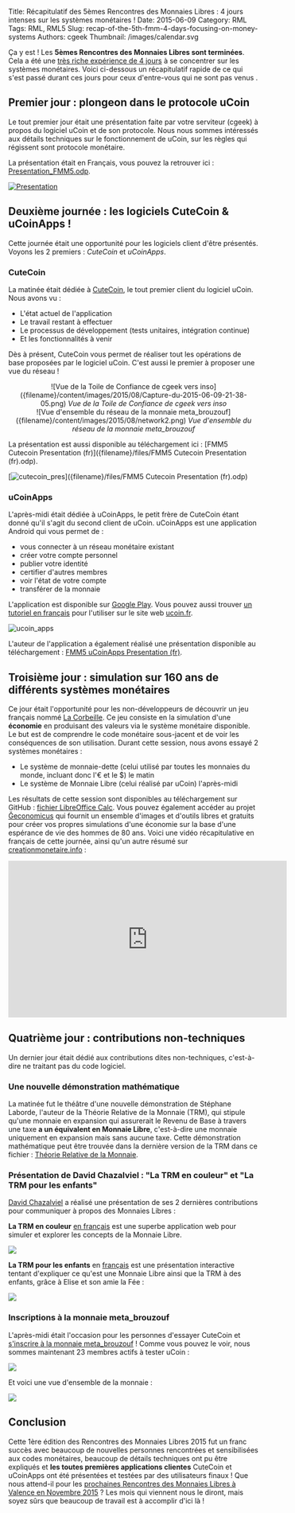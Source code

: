 Title: Récapitulatif des 5èmes Rencontres des Monnaies Libres : 4 jours intenses sur les systèmes monétaires !
Date: 2015-06-09
Category: RML
Tags: RML, RML5
Slug: recap-of-the-5th-fmm-4-days-focusing-on-money-systems
Authors: cgeek
Thumbnail: /images/calendar.svg

Ça y est ! Les **5èmes Rencontres des Monnaies Libres sont terminées**. Cela a été une [très riche expérience de 4 jours](../ucoin-at-the-5th-freedom-money-meeting) à se concentrer sur les systèmes monétaires. Voici ci-dessous un récapitulatif rapide de ce qui s'est passé durant ces jours pour ceux d'entre-vous qui ne sont pas venus .

## Premier jour : plongeon dans le protocole uCoin

Le tout premier jour était une présentation faite par votre serviteur (cgeek) à propos du logiciel uCoin et de son protocole. Nous nous sommes intéressés aux détails techniques sur le fonctionnement de uCoin, sur les règles qui régissent sont protocole monétaire.

La présentation était en Français, vous pouvez la retrouver ici : [Presentation_FMM5.odp]({filename}/files/Presentation_FMM5.odp).

[![Presentation]({filename}/content/images/2015/08/fmm5_presentation.png)]({filename}/files/FMM5_Presentation_en.odp)

## Deuxième journée : les logiciels CuteCoin & uCoinApps !

Cette journée était une opportunité pour les logiciels client d'être présentés. Voyons les 2 premiers : *CuteCoin* et *uCoinApps*.
### CuteCoin

La matinée était dédiée à [CuteCoin](https://github.com/duniter/sakia), le tout premier client du logiciel uCoin. Nous avons vu :

*   L'état actuel de l'application
*   Le travail restant à effectuer
*   Le processus de développement (tests unitaires, intégration continue)
*   Et les fonctionnalités à venir

Dès à présent, CuteCoin vous permet de réaliser tout les opérations de base proposées par le logiciel uCoin. C'est aussi le premier à proposer une vue du réseau !

<center> ![Vue de la Toile de Confiance de cgeek vers inso]({filename}/content/images/2015/08/Capture-du-2015-06-09-21-38-05.png)  <i>Vue de la Toile de Confiance de cgeek vers inso</i> </center> <center> ![Vue d'ensemble du réseau de la monnaie meta_brouzouf]({filename}/content/images/2015/08/network2.png)  <i>Vue d'ensemble du réseau de la monnaie meta_brouzouf</i> </center>

La présentation est aussi disponible au téléchargement ici : [FMM5 Cutecoin Presentation (fr)]({filename}/files/FMM5 Cutecoin Presentation \(fr\).odp).

[![cutecoin_pres]({filename}/content/images/2015/08/cutecoin_pres.png)]({filename}/files/FMM5 Cutecoin Presentation \(fr\).odp)

### uCoinApps

L'après-midi était dédiée à uCoinApps, le petit frère de CuteCoin étant donné qu'il s'agit du second client de uCoin. uCoinApps est une application Android qui vous permet de :

*   vous connecter à un réseau monétaire existant
*   créer votre compte personnel
*   publier votre identité
*   certifier d'autres membres
*   voir l'état de votre compte
*   transférer de la monnaie

L'application est disponible sur [Google Play](https://play.google.com/store/apps/details?id=io.ucoin.ucoin). Vous pouvez aussi trouver [un tutoriel en français](http://www.ucoin.fr/utiliser/ucoinapps-android/) pour l'utiliser sur le site web [ucoin.fr](http://ucoin.fr).

![ucoin_apps]({filename}/content/images/2015/08/account_ucoinapps.png)

L'auteur de l'application a également réalisé une présentation disponible au téléchargement : [FMM5 uCoinApps Presentation (fr)]({filename}/files/FMM5-uCoinApps-Presentation-fr.odp).
## Troisième jour : simulation sur 160 ans de différents systèmes monétaires

Ce jour était l'opportunité pour les non-développeurs de découvrir un jeu français nommé [La Corbeille](http://www.valeureux.org/blog/les-jeux/jeu-la-corbeille/). Ce jeu consiste en la simulation d'une **économie** en produisant des valeurs via le système monétaire disponible. Le but est de comprendre le code monétaire sous-jacent et de voir les conséquences de son utilisation. Durant cette session, nous avons essayé 2 systèmes monétaires :

*   Le système de monnaie-dette (celui utilisé par toutes les monnaies du     monde, incluant donc l'€ et le $) le matin
*   Le système de Monnaie Libre (celui réalisé par uCoin) l'après-midi

Les résultats de cette session sont disponibles au téléchargement sur GitHub : [fichier LibreOffice Calc](https://github.com/galuel/Geconomicus/raw/master/Exemple_de_suivi_tableur.ods).
Vous pouvez également accéder au projet [Ğeconomicus](https://github.com/galuel/Geconomicus) qui fournit un ensemble d'images et d'outils libres et gratuits pour créer vos propres simulations d'une économie sur la base d'une espérance de vie des hommes de 80 ans. Voici une vidéo récapitulative en français de cette journée, ainsi qu'un autre résumé sur [creationmonetaire.info](http://www.creationmonetaire.info/2015/06/video-geconomicus-la-corbeille-aux-5emes-rencontres-des-monnaies-libres.html) :

<iframe width="560" height="315" src="https://www.youtube.com/embed/LdHFPcyjKQA?list=PL0UDqLtXevvHY5rAyFtql5931VqYyRaoK" frameborder="0" allowfullscreen></iframe>

## Quatrième jour : contributions non-techniques

Un dernier jour était dédié aux contributions dites non-techniques, c'est-à-dire ne traitant pas du code logiciel.
### Une nouvelle démonstration mathématique

La matinée fut le théâtre d'une nouvelle démonstration de Stéphane Laborde, l'auteur de la Théorie Relative de la Monnaie (TRM), qui stipule qu'une monnaie en expansion qui assurerait le Revenu de Base à travers une taxe **a un équivalent en Monnaie Libre**, c'est-à-dire une monnaie uniquement en expansion mais sans aucune taxe. Cette démonstration mathématique peut être trouvée dans la dernière version de la TRM dans ce fichier : [Théorie Relative de la Monnaie](http://trm.creationmonetaire.info/TheorieRelativedelaMonnaie.pdf).
### Présentation de David Chazalviel : "La TRM en couleur" et "La TRM pour les enfants"

[David Chazalviel](http://cuckooland.free.fr/index.html) a réalisé une présentation de ses 2 dernières contributions pour communiquer à propos des Monnaies Libres :

**La TRM en couleur** [en français](http://cuckooland.free.fr/LaTrmEnCouleur.html) est une superbe application web pour simuler et explorer les concepts de la Monnaie Libre.

![]({filename}/content/images/2015/08/rtm_in_color-1024x664.png)

**La TRM pour les enfants** en [français](http://cuckooland.free.fr/LaTrmPourLesEnfants.html) est une présentation interactive tentant d'expliquer ce qu'est une Monnaie Libre ainsi que la TRM à des enfants, grâce à Elise et son amie la Fée :

![]({filename}/content/images/2015/08/rtm_for_the_kids.png)

### Inscriptions à la monnaie meta_brouzouf

L'après-midi était l'occasion pour les personnes d'essayer CuteCoin et [s'inscrire à la monnaie meta_brouzouf](http://forum.duniter.org/t/subscribing-to-meta-brouzouf-testing-currency) ! Comme vous pouvez le voir, nous sommes maintenant 23 membres actifs à tester uCoin :

![]({filename}/content/images/2015/08/wot_fmm5.png)

Et voici une vue d'ensemble de la monnaie :

![]({filename}/content/images/2015/08/metab_fmm5.png)

## Conclusion

Cette 1ère édition des Rencontres des Monnaies Libres 2015 fut un franc succès avec beaucoup de nouvelles personnes rencontrées et sensibilisées aux codes monétaires, beaucoup de détails techniques ont pu être expliqués et **les toutes premières applications clientes** CuteCoin et uCoinApps ont été présentées et testées par des utilisateurs finaux ! Que nous attend-il pour les [prochaines Rencontres des Monnaies Libres à Valence en Novembre 2015](https://www.google.fr/maps/place/Valence/@44.8679005,4.9135516,11z/data=!4m2!3m1!1s0x47f55799c63221c7:0x408ab2ae4bfb580) ? Les mois qui viennent nous le diront, mais soyez sûrs que beaucoup de travail est à accomplir d'ici là ! 

